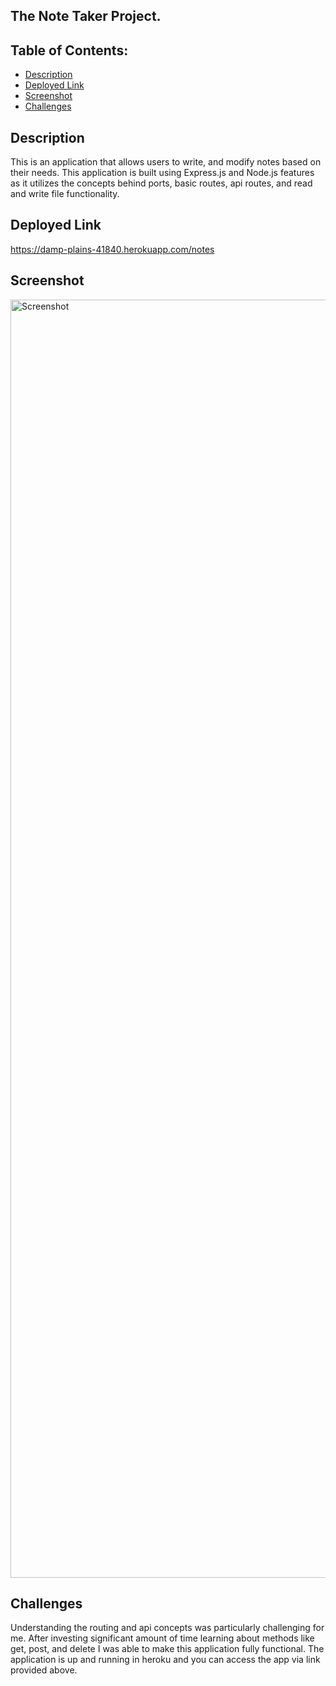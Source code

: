 ## The Note Taker Project. 



## Table of Contents:
- [Description](#description)
- [Deployed Link](#deployed)
- [Screenshot](#screenshot)
- [Challenges](#challenges)

## Description
This is an application that allows users to write, and modify notes based on their needs. This application is built using Express.js and Node.js features as it utilizes the concepts behind ports, basic routes, api routes, and read and write file functionality.

## Deployed Link
https://damp-plains-41840.herokuapp.com/notes

## Screenshot
<img width="2045" alt="Screenshot" src="https://user-images.githubusercontent.com/61152071/90302361-eea25a00-de62-11ea-8d52-589d98ed2b1e.png">


## Challenges
Understanding the routing and api concepts was particularly challenging for me. After investing significant amount of time learning about methods like get, post, and delete I was able to make this application fully functional. The application is up and running in heroku and you can access the app via link provided above.
